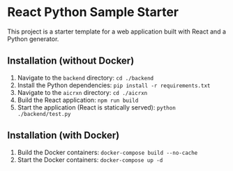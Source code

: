 
# React Python Sample Starter

This project is a starter template for a web application built with React and a Python generator.

## Installation (without Docker)

1. Navigate to the `backend` directory: `cd ./backend`
2. Install the Python dependencies: `pip install -r requirements.txt`
3. Navigate to the `aicrxn` directory: `cd ./aicrxn`
4. Build the React application: `npm run build`
5. Start the application (React is statically served): `python ./backend/test.py`

## Installation (with Docker)

1. Build the Docker containers: `docker-compose build --no-cache`
2. Start the Docker containers: `docker-compose up -d`

